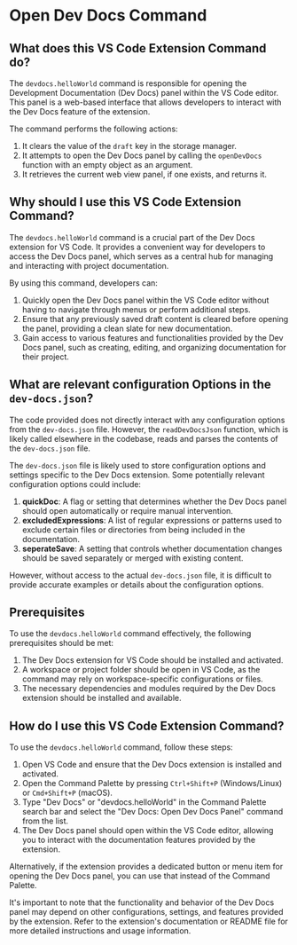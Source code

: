 
  
  # **Open Dev Docs Command**

## What does this VS Code Extension Command do?

The `devdocs.helloWorld` command is responsible for opening the Development Documentation (Dev Docs) panel within the VS Code editor. This panel is a web-based interface that allows developers to interact with the Dev Docs feature of the extension.

The command performs the following actions:

1. It clears the value of the `draft` key in the storage manager.
2. It attempts to open the Dev Docs panel by calling the `openDevDocs` function with an empty object as an argument.
3. It retrieves the current web view panel, if one exists, and returns it.

## Why should I use this VS Code Extension Command?

The `devdocs.helloWorld` command is a crucial part of the Dev Docs extension for VS Code. It provides a convenient way for developers to access the Dev Docs panel, which serves as a central hub for managing and interacting with project documentation.

By using this command, developers can:

1. Quickly open the Dev Docs panel within the VS Code editor without having to navigate through menus or perform additional steps.
2. Ensure that any previously saved draft content is cleared before opening the panel, providing a clean slate for new documentation.
3. Gain access to various features and functionalities provided by the Dev Docs panel, such as creating, editing, and organizing documentation for their project.

## What are relevant configuration Options in the `dev-docs.json`?

The code provided does not directly interact with any configuration options from the `dev-docs.json` file. However, the `readDevDocsJson` function, which is likely called elsewhere in the codebase, reads and parses the contents of the `dev-docs.json` file.

The `dev-docs.json` file is likely used to store configuration options and settings specific to the Dev Docs extension. Some potentially relevant configuration options could include:

1. **quickDoc**: A flag or setting that determines whether the Dev Docs panel should open automatically or require manual intervention.
2. **excludedExpressions**: A list of regular expressions or patterns used to exclude certain files or directories from being included in the documentation.
3. **seperateSave**: A setting that controls whether documentation changes should be saved separately or merged with existing content.

However, without access to the actual `dev-docs.json` file, it is difficult to provide accurate examples or details about the configuration options.

## Prerequisites

To use the `devdocs.helloWorld` command effectively, the following prerequisites should be met:

1. The Dev Docs extension for VS Code should be installed and activated.
2. A workspace or project folder should be open in VS Code, as the command may rely on workspace-specific configurations or files.
3. The necessary dependencies and modules required by the Dev Docs extension should be installed and available.

## How do I use this VS Code Extension Command?

To use the `devdocs.helloWorld` command, follow these steps:

1. Open VS Code and ensure that the Dev Docs extension is installed and activated.
2. Open the Command Palette by pressing `Ctrl+Shift+P` (Windows/Linux) or `Cmd+Shift+P` (macOS).
3. Type "Dev Docs" or "devdocs.helloWorld" in the Command Palette search bar and select the "Dev Docs: Open Dev Docs Panel" command from the list.
4. The Dev Docs panel should open within the VS Code editor, allowing you to interact with the documentation features provided by the extension.

Alternatively, if the extension provides a dedicated button or menu item for opening the Dev Docs panel, you can use that instead of the Command Palette.

It's important to note that the functionality and behavior of the Dev Docs panel may depend on other configurations, settings, and features provided by the extension. Refer to the extension's documentation or README file for more detailed instructions and usage information.
  
  